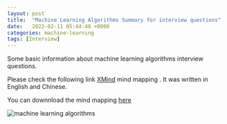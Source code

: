 ```yaml
---
layout: post
title:  "Machine Learning Algorithms Summary for interview questions"
date:   2022-02-11 05:44:48 +0000
categories: machine-learning
tags: [Interview]
---
```

<!-- <img style="float:right" src="/assets/img/IMG_2801.PNG" width="369"/> -->
Some basic information about machine learning algorithms interview questions.

Please check the following link [XMind](https://xmind.app/m/Q8Zsup/?source=post_page-----22b108a5933d--------------------------------#)
  mind mapping . 
It was written in English and Chinese.


You can downnload the mind mapping [here](/files/machine_learning_algorithms_mindmap-Q8Zsup-eA9AZxQ-39380.pdf)

![machine learning algorithms](/assets/img/post/algorithms.png)

